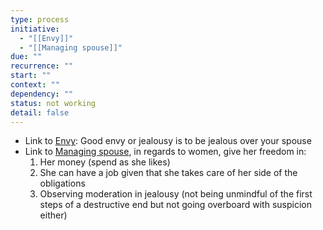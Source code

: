 ```yaml
---
type: process
initiative:
  - "[[Envy]]"
  - "[[Managing spouse]]"
due: ""
recurrence: ""
start: ""
context: ""
dependency: ""
status: not working
detail: false
---
```


* Link to [Envy](Initiatives/bad%20traits/Envy.md): Good envy or jealousy is to be jealous over your spouse
* Link to [Managing spouse](Initiatives/worship/Managing%20spouse.md), in regards to women, give her freedom in:
	1. Her money (spend as she likes)
	2. She can have a job given that she takes care of her side of the obligations
	3. Observing moderation in jealousy (not being unmindful of the first steps of a destructive end but not going overboard with suspicion either)
